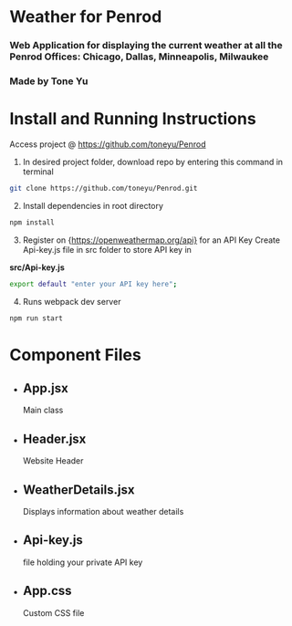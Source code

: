 # Weather for Penrod
### Web Application for displaying the current weather at all the Penrod Offices: Chicago, Dallas, Minneapolis, Milwaukee
### Made by Tone Yu


# Install and Running Instructions
Access project @ https://github.com/toneyu/Penrod 

1. In desired project folder, download repo by entering this command in terminal
```bash
git clone https://github.com/toneyu/Penrod.git
``` 
2. Install dependencies in root directory
```bash
npm install 
```

3. Register on {https://openweathermap.org/api} for an API Key
Create Api-key.js file in src folder to store API key in  

**src/Api-key.js** 
```bash
export default "enter your API key here";
```

4. Runs webpack dev server
```bash
npm run start 
```



# Component Files	

- ## App.jsx
	Main class

- ## Header.jsx
	Website Header

- ## WeatherDetails.jsx
	Displays information about weather details 
	 
- ## Api-key.js
	file holding your private API key 

- ## App.css
	Custom CSS file

